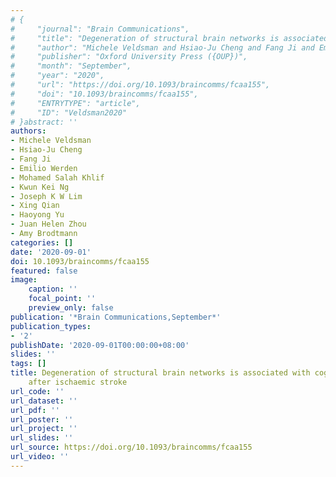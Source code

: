 ```yaml
---
# {
#     "journal": "Brain Communications",
#     "title": "Degeneration of structural brain networks is associated with cognitive decline after ischaemic stroke",
#     "author": "Michele Veldsman and Hsiao-Ju Cheng and Fang Ji and Emilio Werden and Mohamed Salah Khlif and Kwun Kei Ng and Joseph K W Lim and Xing Qian and Haoyong Yu and Juan Helen Zhou and Amy Brodtmann",
#     "publisher": "Oxford University Press ({OUP})",
#     "month": "September",
#     "year": "2020",
#     "url": "https://doi.org/10.1093/braincomms/fcaa155",
#     "doi": "10.1093/braincomms/fcaa155",
#     "ENTRYTYPE": "article",
#     "ID": "Veldsman2020"
# }abstract: ''
authors:
- Michele Veldsman
- Hsiao-Ju Cheng
- Fang Ji
- Emilio Werden
- Mohamed Salah Khlif
- Kwun Kei Ng
- Joseph K W Lim
- Xing Qian
- Haoyong Yu
- Juan Helen Zhou
- Amy Brodtmann
categories: []
date: '2020-09-01'
doi: 10.1093/braincomms/fcaa155
featured: false
image:
    caption: ''
    focal_point: ''
    preview_only: false
publication: '*Brain Communications,September*'
publication_types:
- '2'
publishDate: '2020-09-01T00:00:00+08:00'
slides: ''
tags: []
title: Degeneration of structural brain networks is associated with cognitive decline
    after ischaemic stroke
url_code: ''
url_dataset: ''
url_pdf: ''
url_poster: ''
url_project: ''
url_slides: ''
url_source: https://doi.org/10.1093/braincomms/fcaa155
url_video: ''
---
```

